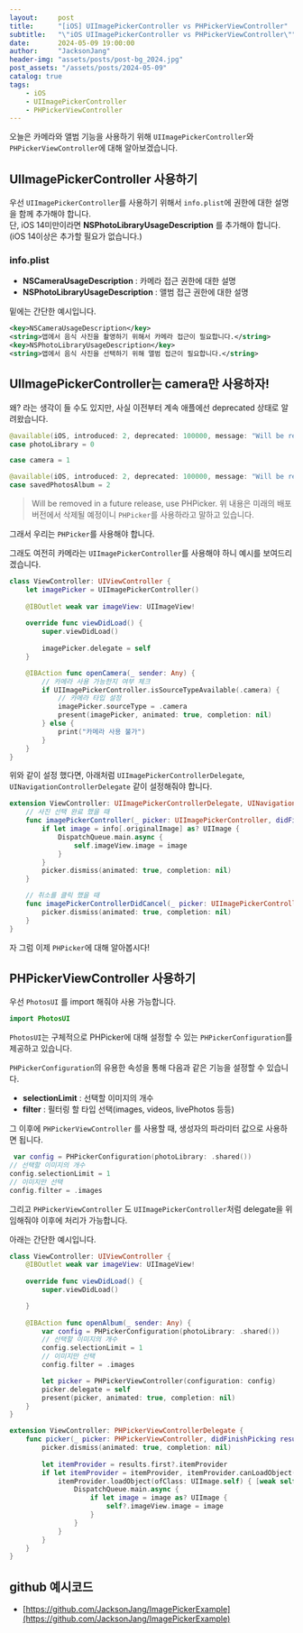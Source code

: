 ```yaml
---
layout:     post
title:      "[iOS] UIImagePickerController vs PHPickerViewController"
subtitle:   "\"iOS UIImagePickerController vs PHPickerViewController\""
date:       2024-05-09 19:00:00
author:     "JacksonJang"
header-img: "assets/posts/post-bg_2024.jpg"
post_assets: "/assets/posts/2024-05-09"
catalog: true
tags:
    - iOS
    - UIImagePickerController
    - PHPickerViewController
---
```


오늘은 카메라와 앨범 기능을 사용하기 위해 `UIImagePickerController`와 `PHPickerViewController`에 대해 알아보겠습니다.

## UIImagePickerController 사용하기

우선 `UIImagePickerController`를 사용하기 위해서 `info.plist`에 권한에 대한 설명을 함께 추가해야 합니다.
<br />
단, iOS 14미만이라면 **NSPhotoLibraryUsageDescription** 를 추가해야 합니다.(iOS 14이상은 추가할 필요가 없습니다.)

### info.plist
- **NSCameraUsageDescription** : 카메라 접근 권한에 대한 설명
- **NSPhotoLibraryUsageDescription** : 앨범 접근 권한에 대한 설명

밑에는 간단한 예시입니다.

```xml
<key>NSCameraUsageDescription</key>
<string>앱에서 음식 사진을 촬영하기 위해서 카메라 접근이 필요합니다.</string>
<key>NSPhotoLibraryUsageDescription</key>
<string>앱에서 음식 사진을 선택하기 위해 앨범 접근이 필요합니다.</string>
```

## UIImagePickerController는 camera만 사용하자!
왜? 라는 생각이 들 수도 있지만, 사실 이전부터 계속 애플에선 deprecated 상태로 알려왔습니다.

```swift
@available(iOS, introduced: 2, deprecated: 100000, message: "Will be removed in a future release, use PHPicker.")
case photoLibrary = 0

case camera = 1

@available(iOS, introduced: 2, deprecated: 100000, message: "Will be removed in a future release, use PHPicker.")
case savedPhotosAlbum = 2
```

> Will be removed in a future release, use PHPicker.
위 내용은 미래의 배포 버전에서 삭제될 예정이니 `PHPicker`를 사용하라고 말하고 있습니다.

그래서 우리는 `PHPicker`를 사용해야 합니다.

그래도 여전히 카메라는 `UIImagePickerController`를 사용해야 하니 예시를 보여드리겠습니다.

```swift
class ViewController: UIViewController {
    let imagePicker = UIImagePickerController()
    
    @IBOutlet weak var imageView: UIImageView!
    
    override func viewDidLoad() {
        super.viewDidLoad()
        
        imagePicker.delegate = self
    }

    @IBAction func openCamera(_ sender: Any) {
        // 카메라 사용 가능한지 여부 체크
        if UIImagePickerController.isSourceTypeAvailable(.camera) {
            // 카메라 타입 설정
            imagePicker.sourceType = .camera
            present(imagePicker, animated: true, completion: nil)
        } else {
            print("카메라 사용 불가")
        }
    }
}
```

위와 같이 설정 했다면, 아래처럼 `UIImagePickerControllerDelegate`, `UINavigationControllerDelegate` 같이 설정해줘야 합니다.

```swift
extension ViewController: UIImagePickerControllerDelegate, UINavigationControllerDelegate {
    // 사진 선택 완료 했을 때
    func imagePickerController(_ picker: UIImagePickerController, didFinishPickingMediaWithInfo info: [UIImagePickerController.InfoKey : Any]) {
        if let image = info[.originalImage] as? UIImage {
            DispatchQueue.main.async {
                self.imageView.image = image
            }
        }
        picker.dismiss(animated: true, completion: nil)
    }

    // 취소를 클릭 했을 때
    func imagePickerControllerDidCancel(_ picker: UIImagePickerController) {
        picker.dismiss(animated: true, completion: nil)
    }
}
```

자 그럼 이제 `PHPicker`에 대해 알아봅시다!

## PHPickerViewController 사용하기

우선 `PhotosUI` 를 import 해줘야 사용 가능합니다.
```swift
import PhotosUI
```

`PhotosUI`는 구체적으로 PHPicker에 대해 설정할 수 있는 `PHPickerConfiguration`를 제공하고 있습니다.

`PHPickerConfiguration`의 유용한 속성을 통해 다음과 같은 기능을 설정할 수 있습니다.
- **selectionLimit** : 선택할 이미지의 개수
- **filter** : 필터링 할 타입 선택(images, videos, livePhotos 등등)

그 이후에 `PHPickerViewController` 를 사용할 때, 생성자의 파라미터 값으로 사용하면 됩니다.
```swift
 var config = PHPickerConfiguration(photoLibrary: .shared())
// 선택할 이미지의 개수
config.selectionLimit = 1
// 이미지만 선택
config.filter = .images
```

그리고 `PHPickerViewController` 도 `UIImagePickerController`처럼 delegate을 위임해줘야 이후에 처리가 가능합니다.

아래는 간단한 예시입니다.
```swift
class ViewController: UIViewController {
    @IBOutlet weak var imageView: UIImageView!
    
    override func viewDidLoad() {
        super.viewDidLoad()

    }
    
    @IBAction func openAlbum(_ sender: Any) {
        var config = PHPickerConfiguration(photoLibrary: .shared())
        // 선택할 이미지의 개수
        config.selectionLimit = 1
        // 이미지만 선택
        config.filter = .images

        let picker = PHPickerViewController(configuration: config)
        picker.delegate = self
        present(picker, animated: true, completion: nil)
    }
}

extension ViewController: PHPickerViewControllerDelegate {
    func picker(_ picker: PHPickerViewController, didFinishPicking results: [PHPickerResult]) {
        picker.dismiss(animated: true, completion: nil)
        
        let itemProvider = results.first?.itemProvider
        if let itemProvider = itemProvider, itemProvider.canLoadObject(ofClass: UIImage.self) {
            itemProvider.loadObject(ofClass: UIImage.self) { [weak self] image, error in
                DispatchQueue.main.async {
                    if let image = image as? UIImage {
                        self?.imageView.image = image
                    }
                }
            }
        }
    }
}
```

## github 예시코드
- [https://github.com/JacksonJang/ImagePickerExample](https://github.com/JacksonJang/ImagePickerExample)
